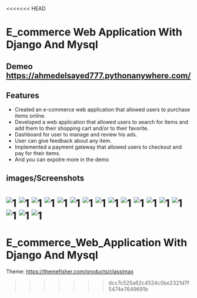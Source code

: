 <<<<<<< HEAD
# E_commerce Web Application With Django And Mysql

## Demeo <https://ahmedelsayed777.pythonanywhere.com/>

## Features

* Created an e-commerce web application that allowed users to purchase items online.
* Developed a web application that allowed users to search for items and add them to their shopping cart and/or to their favorite.
* Dashboard for user to manage and review his ads.
* User can give feedback about any item.
* Implemented a payment gateway that allowed users to checkout and pay for their items.
* And you can expolre more in the demo

## images/Screenshots

![1](images/Screenshot(378).png)
![1](images/Screenshot(379).png)
![1](images/Screenshot(380).png)
![1](images/Screenshot(381).png)
![1](images/Screenshot(382).png)
![1](images/Screenshot(383).png)
![1](images/Screenshot(384).png)
![1](images/Screenshot(385).png)
![1](images/Screenshot(386).png)
![1](images/Screenshot(387).png)
![1](images/Screenshot(388).png)
![1](images/Screenshot(389).png)
![1](images/Screenshot(390).png)
![1](images/Screenshot(391).png)
![1](images/Screenshot(392).png)
![1](images/Screenshot(393).png)
![1](images/Screenshot(394).png)
=======
# E_commerce_Web_Application With Django And Mysql
Theme: https://themefisher.com/products/classimax
 
>>>>>>> dcc7c525a62c4524c0be2321d7f5474e7649691b
